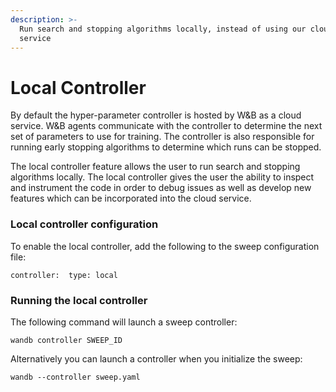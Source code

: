 ```yaml
---
description: >-
  Run search and stopping algorithms locally, instead of using our cloud-hosted
  service
---
```


# Local Controller

By default the hyper-parameter controller is hosted by W&B as a cloud service. W&B agents communicate with the controller to determine the next set of parameters to use for training. The controller is also responsible for running early stopping algorithms to determine which runs can be stopped.

The local controller feature allows the user to run search and stopping algorithms locally. The local controller gives the user the ability to inspect and instrument the code in order to debug issues as well as develop new features which can be incorporated into the cloud service.

### Local controller configuration

To enable the local controller, add the following to the sweep configuration file:

```text
controller:  type: local
```

### Running the local controller

The following command will launch a sweep controller:

```text
wandb controller SWEEP_ID
```

Alternatively you can launch a controller when you initialize the sweep:

```text
wandb --controller sweep.yaml
```

